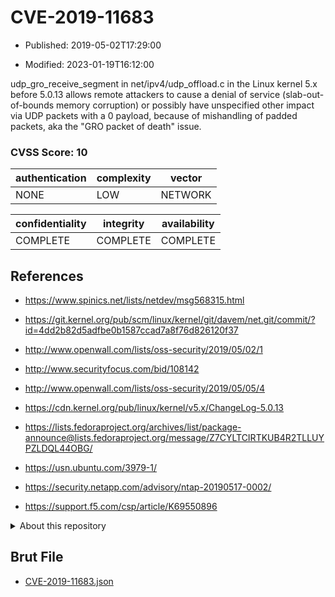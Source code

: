 # CVE-2019-11683

- Published: 2019-05-02T17:29:00

- Modified: 2023-01-19T16:12:00

udp_gro_receive_segment in net/ipv4/udp_offload.c in the Linux kernel 5.x before 5.0.13 allows remote attackers to cause a denial of service (slab-out-of-bounds memory corruption) or possibly have unspecified other impact via UDP packets with a 0 payload, because of mishandling of padded packets, aka the "GRO packet of death" issue.

### CVSS Score: **10**

| authentication | complexity | vector |
| --- | --- | --- |
| NONE | LOW | NETWORK |

| confidentiality | integrity | availability |
| --- | --- | --- |
| COMPLETE | COMPLETE | COMPLETE |

## References

* https://www.spinics.net/lists/netdev/msg568315.html

* https://git.kernel.org/pub/scm/linux/kernel/git/davem/net.git/commit/?id=4dd2b82d5adfbe0b1587ccad7a8f76d826120f37

* http://www.openwall.com/lists/oss-security/2019/05/02/1

* http://www.securityfocus.com/bid/108142

* http://www.openwall.com/lists/oss-security/2019/05/05/4

* https://cdn.kernel.org/pub/linux/kernel/v5.x/ChangeLog-5.0.13

* https://lists.fedoraproject.org/archives/list/package-announce@lists.fedoraproject.org/message/Z7CYLTCIRTKUB4R2TLLUYPZLDQL44OBG/

* https://usn.ubuntu.com/3979-1/

* https://security.netapp.com/advisory/ntap-20190517-0002/

* https://support.f5.com/csp/article/K69550896

<details>
<summary>About this repository</summary> 

  This repository is part of the project [Live Hack CVE](https://github.com/Live-Hack-CVE). Main website can be found [www.live-hack.org](https://www.live-hack.org) 
  
  Made by [Sn0wAlice](https://github.com/Sn0wAlice) for the people that care about security and need to have a feed of the latest CVEs. Hope you enjoy it, don't forget to star the repo and follow me on [Twitter](https://twitter.com/Sn0wAlice) and [Github](https://github.com/Sn0wAlice). And that is my [personnal website](https://www.alice-snow.me/)

  - [Home Page](https://github.com/Live-Hack-CVE)
  - [Framework](https://github.com/Live-Hack-CVE/cve-framework)
  - [CVE database](https://github.com/Live-Hack-CVE/full_database)
  - [Changelog](https://github.com/Live-Hack-CVE/Changelog)
</details>

## Brut File

* [CVE-2019-11683.json](https://raw.githubusercontent.com/Live-Hack-CVE/full_database/main/cves/2019/CVE-2019-11683.json)

